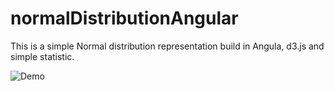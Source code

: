 # normalDistributionAngular

This is a simple Normal distribution representation build in Angula, d3.js and simple statistic.


![Demo](http://i.imgur.com/0qRsBKJ.gifv)
